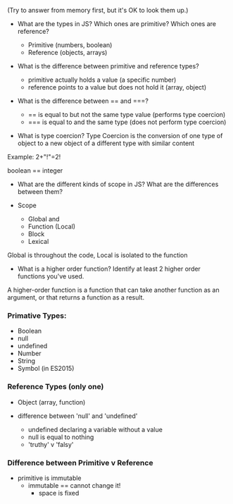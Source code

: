 (Try to answer from memory first, but it's OK to look them up.)

- What are the types in JS? Which ones are primitive? Which ones are reference?
  - Primitive (numbers, boolean)
  - Reference (objects, arrays)

- What is the difference between primitive and reference types?
  - primitive actually holds a value (a specific number)
  - reference points to a value but does not hold it (array, object)

- What is the difference between == and ===?
  - == is equal to but not the same type value (performs type coercion)
  - === is equal to and the same type (does not perform type coercion)

- What is type coercion?
Type Coercion is the conversion of one type of object to a new object of a different type with similar content

Example:
2+"!"=2!

boolean == integer

- What are the different kinds of scope in JS? What are the differences between them?

- Scope
  - Global and
  - Function (Local)
  - Block
  - Lexical

Global is throughout the code, Local is isolated to the function

- What is a higher order function? Identify at least 2 higher order functions you've used.

A higher-order function is a function that can take another function as an argument, or that returns a function as a result.

### Primative Types:

  - Boolean
  - null
  - undefined
  - Number
  - String
  - Symbol (in ES2015)

### Reference Types (only one)
  - Object (array, function)


  - difference between 'null' and 'undefined'
    - undefined declaring a variable without a value
    - null is equal to nothing
    - 'truthy' v 'falsy'


### Difference between Primitive v Reference
  - primitive is immutable
    - immutable == cannot change it!
      - space is fixed
